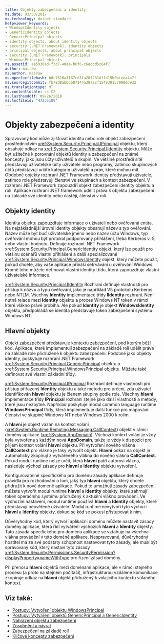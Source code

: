 ```yaml
---
title: Objekty zabezpečení a identity
ms.date: 03/30/2017
ms.technology: dotnet-standard
helpviewer_keywords:
- WindowsIdentity objects
- GenericIdentity objects
- GenericPrincipal objects
- identity objects, about identity objects
- security [.NET Framework], identity objects
- principal objects, about principal objects
- security [.NET Framework], principals
- WindowsPrincipal objects
ms.assetid: aa5930ad-f3d7-40aa-b6f6-c6edcd5c64f7
author: mairaw
ms.author: mairaw
ms.openlocfilehash: b8c7616a3187cd5fa28f231dffd15b0bfeea4b7f
ms.sourcegitcommit: fb78d8abbdb87144a3872cf154930157090dd933
ms.translationtype: MT
ms.contentlocale: cs-CZ
ms.lasthandoff: 09/26/2018
ms.locfileid: "47235189"
---
```

# <a name="principal-and-identity-objects"></a>Objekty zabezpečení a identity
Spravovaný kód může zjišťovat identitu nebo role objekt zabezpečení prostřednictvím <xref:System.Security.Principal.IPrincipal> objektu, který obsahuje odkaz na <xref:System.Security.Principal.IIdentity> objektu. Může být užitečné k porovnání objektů identity a zabezpečení na známé koncepty, jako jsou účty uživatelů a skupin. Ve většině prostředí sítě představují uživatelské účty uživatele nebo programy, zatímco skupinových účtů představují určité kategorie uživatelů a práv, které mohou mít. Obdobně objekty rozhraní .NET Framework identity představují uživatele, zatímco role představují členství ve skupinách a kontext zabezpečení. V rozhraní .NET Framework zapouzdří objekt zabezpečení identity objektu a rolí. Aplikace rozhraní .NET framework udělit práva k objektu zabezpečení na základě své identity nebo častěji, členství v roli.  
  
## <a name="identity-objects"></a>Objekty identity  
 Identita objektu zapouzdřuje informace o uživateli nebo ověřovaná entita. Na nejzákladnější úrovni identity objekty obsahují název a typ ověřování. Název může být buď uživatelské jméno nebo název účtu Windows, typ ověřování mohou být protokol podporovaný přihlášení, třeba Kerberos v. 5, nebo vlastní hodnotu. Definuje rozhraní .NET Framework <xref:System.Security.Principal.GenericIdentity> objekt, který lze použít pro většinu scénářů vlastní přihlášení a další specializované <xref:System.Security.Principal.WindowsIdentity> objekt, který můžete použít, pokud chcete, aby vaše aplikace přináší setrvávání u ověřování Windows. Kromě toho můžete definovat vlastní identity třídu, která zapouzdřuje vlastní uživatelské informace.  
  
 <xref:System.Security.Principal.IIdentity> Rozhraní definuje vlastnosti pro přístup k názvu a typu ověřování, jako je například V5 protokolu Kerberos nebo NTLM. Všechny **Identity** implementace třídy **IIdentity** rozhraní. Není nutná relace mezi **Identity** objektu a proces Windows NT token v rámci které vlákno právě probíhá. Ale pokud **Identity** je objekt **WindowsIdentity** objektu, předpokládá se identita představuje token zabezpečení systému Windows NT.  
  
## <a name="principal-objects"></a>Hlavní objekty  
 Objekt zabezpečení představuje kontextu zabezpečení, pod kterým běží kód. Aplikace, které implementují zabezpečení na základě rolí udělit práva na základě role přidružené k objektu zabezpečení. Podobně jako objekty identity, poskytuje rozhraní .NET Framework <xref:System.Security.Principal.GenericPrincipal> objektu a <xref:System.Security.Principal.WindowsPrincipal> objektu. Můžete také definovat své vlastní základní třídy.  
  
 <xref:System.Security.Principal.IPrincipal> Rozhraní definuje vlastnosti pro přístup přiřazený **Identity** objektu a také metodu pro určení, zda uživatel identifikován **hlavní** objektu je členem skupiny podle role. Všechny **hlavní** implementace třídy **IPrincipal** rozhraní stejně jako další vlastnosti a metody, které jsou nezbytné. Například poskytuje modul common language runtime **WindowsPrincipal** třídy, která implementuje další funkce pro mapování členství ve skupině Windows NT nebo Windows 2000 k rolím.  
  
 A **hlavní** je objekt vázán na kontext volání (<xref:System.Runtime.Remoting.Messaging.CallContext>) objekt v rámci domény aplikace (<xref:System.AppDomain>). Výchozí kontext volání je vždy byla vytvořena s každým nová **AppDomain**, takže je vždy k dispozici pro příjem kontext volání **hlavní** objektu. Při vytvoření nového vlákna **CallContext** pro vlákno je taky vytvořit objekt. **Hlavní** odkaz na objekt je automaticky zkopírují z vytvářeného vlákna do nového vlákna **CallContext**. Pokud modul runtime nelze určit, která **hlavní** patří autorovi vlákna, následuje výchozí zásady pro **hlavní** a **Identity** objektu vytvoření.  
  
 Konfigurovatelné specifického pro doménu zásady aplikace definuje pravidla pro rozhodování o tom, jaký typ **hlavní** objektu, který chcete přidružit k nové doméně aplikace. Pokud to umožňují zásady zabezpečení, můžete vytvořit modul runtime **hlavní** a **Identity** objekty, které zahrnují token operačního systému přidružený k aktuální vlákno provádění. Ve výchozím nastavení, modul runtime používá **hlavní** a **Identity** objekty, které představují neověřené uživatele. Modul runtime nevytvoří tyto výchozí **hlavní** a **Identity** objekty, dokud se kód se pokusí přistupovat k nim.  
  
 Důvěryhodný kód, který vytvoří aplikační doménu můžete nastavit zásady domény aplikace, která řídí vytváření výchozích **hlavní** a **Identity** objekty. Tato zásada specifického pro doménu aplikace se vztahuje na všechna vlákna provádění v této doméně aplikace. Nespravované, důvěryhodný hostitel má ze své podstaty schopnost nastavovat tyto zásady, ale musí být spravovaný kód, který nastaví tyto zásady <xref:System.Security.Permissions.SecurityPermission?displayProperty=nameWithType> pro řízení zásad domény.  
  
 Při přenosu **hlavní** objektů mezi doménami aplikace, ale v rámci stejného procesu (a proto na stejném počítači), infrastrukturou vzdálené komunikace zkopíruje odkaz na **hlavní** objekt přidružený k volajícího kontextu volaného kontext.  
  
## <a name="see-also"></a>Viz také:

- [Postupy: Vytvoření objektu WindowsPrincipal](../../../docs/standard/security/how-to-create-a-windowsprincipal-object.md)  
- [Postupy: Vytváření objektů GenericPrincipal a GenericIdentity](../../../docs/standard/security/how-to-create-genericprincipal-and-genericidentity-objects.md)  
- [Nahrazení objektu zabezpečení](../../../docs/standard/security/replacing-a-principal-object.md)  
- [Zosobnění a návrat](../../../docs/standard/security/impersonating-and-reverting.md)  
- [Zabezpečení na základě rolí](../../../docs/standard/security/role-based-security.md)  
- [Klíčové koncepty zabezpečení](../../../docs/standard/security/key-security-concepts.md)
